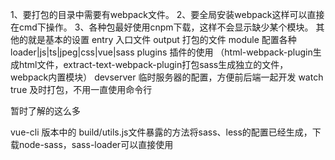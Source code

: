 1、要打包的目录中需要有webpack文件。
2、要全局安装webpack这样可以直接在cmd下操作。
3、各种包最好使用cnpm下载，这样不会显示缺少某个模块。
 其他的就是基本的设置
 entry 入口文件
 output 打包的文件
 module 配置各种loader|js|ts|jpeg|css|vue|sass
 plugins 插件的使用 （html-webpack-plugin生成html文件，extract-text-webpack-plugin打包sass生成独立的文件，webpack内置模块）
 devserver 临时服务器的配置，方便前后端一起开发
 watch true 及时打包，不用一直使用命令行

 暂时了解的这么多

vue-cli 版本中的 build/utils.js文件暴露的方法将sass、less的配置已经生成，下载node-sass，sass-loader可以直接使用
